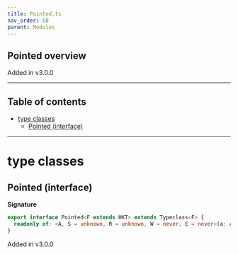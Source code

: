 ```yaml
---
title: Pointed.ts
nav_order: 68
parent: Modules
---
```


## Pointed overview

Added in v3.0.0

---

<h2 class="text-delta">Table of contents</h2>

- [type classes](#type-classes)
  - [Pointed (interface)](#pointed-interface)

---

# type classes

## Pointed (interface)

**Signature**

```ts
export interface Pointed<F extends HKT> extends Typeclass<F> {
  readonly of: <A, S = unknown, R = unknown, W = never, E = never>(a: A) => Kind<F, S, R, W, E, A>
}
```

Added in v3.0.0

